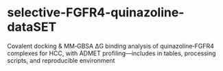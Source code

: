 # selective-FGFR4-quinazoline-dataSET
Covalent docking &amp; MM‑GBSA ΔG binding analysis of quinazoline‑FGFR4 complexes for HCC, with ADMET profiling—includes in tables, processing scripts, and reproducible environment
